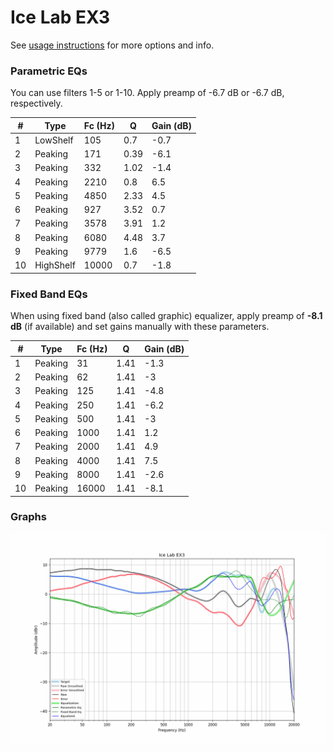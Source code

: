 # Ice Lab EX3
See [usage instructions](https://github.com/jaakkopasanen/AutoEq#usage) for more options and info.

### Parametric EQs
You can use filters 1-5 or 1-10. Apply preamp of -6.7 dB or -6.7 dB, respectively.

|   # | Type      |   Fc (Hz) |    Q |   Gain (dB) |
|-----|-----------|-----------|------|-------------|
|   1 | LowShelf  |       105 | 0.7  |        -0.7 |
|   2 | Peaking   |       171 | 0.39 |        -6.1 |
|   3 | Peaking   |       332 | 1.02 |        -1.4 |
|   4 | Peaking   |      2210 | 0.8  |         6.5 |
|   5 | Peaking   |      4850 | 2.33 |         4.5 |
|   6 | Peaking   |       927 | 3.52 |         0.7 |
|   7 | Peaking   |      3578 | 3.91 |         1.2 |
|   8 | Peaking   |      6080 | 4.48 |         3.7 |
|   9 | Peaking   |      9779 | 1.6  |        -6.5 |
|  10 | HighShelf |     10000 | 0.7  |        -1.8 |

### Fixed Band EQs
When using fixed band (also called graphic) equalizer, apply preamp of **-8.1 dB** (if available) and set gains manually with these parameters.

|   # | Type    |   Fc (Hz) |    Q |   Gain (dB) |
|-----|---------|-----------|------|-------------|
|   1 | Peaking |        31 | 1.41 |        -1.3 |
|   2 | Peaking |        62 | 1.41 |        -3   |
|   3 | Peaking |       125 | 1.41 |        -4.8 |
|   4 | Peaking |       250 | 1.41 |        -6.2 |
|   5 | Peaking |       500 | 1.41 |        -3   |
|   6 | Peaking |      1000 | 1.41 |         1.2 |
|   7 | Peaking |      2000 | 1.41 |         4.9 |
|   8 | Peaking |      4000 | 1.41 |         7.5 |
|   9 | Peaking |      8000 | 1.41 |        -2.6 |
|  10 | Peaking |     16000 | 1.41 |        -8.1 |

### Graphs
![](./Ice%20Lab%20EX3.png)
